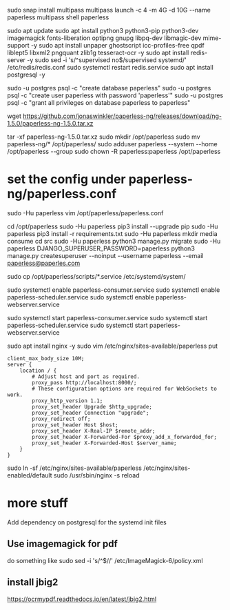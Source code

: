 sudo snap install multipass
multipass launch -c 4 -m 4G -d 10G --name paperless
multipass shell paperless

sudo apt update
sudo apt install python3 python3-pip python3-dev imagemagick fonts-liberation optipng gnupg libpq-dev libmagic-dev mime-support -y
sudo apt install unpaper ghostscript icc-profiles-free qpdf liblept5 libxml2 pngquant zlib1g tesseract-ocr -y
sudo apt install redis-server -y
sudo sed -i 's/^supervised no$/supervised systemd/' /etc/redis/redis.conf
sudo systemctl restart redis.service
sudo apt install postgresql -y

sudo -u postgres psql -c "create database paperless"
sudo -u postgres psql -c "create user paperless with password 'paperless'"
sudo -u postgres psql -c "grant all privileges on database paperless to paperless"

wget  https://github.com/jonaswinkler/paperless-ng/releases/download/ng-1.5.0/paperless-ng-1.5.0.tar.xz

tar -xf paperless-ng-1.5.0.tar.xz
sudo mkdir /opt/paperless
sudo mv paperless-ng/* /opt/paperless/
sudo adduser paperless --system --home /opt/paperless --group
sudo chown -R paperless:paperless /opt/paperless

# set the config under paperless-ng/paperless.conf
sudo -Hu paperless vim /opt/paperless/paperless.conf

cd /opt/paperless
sudo -Hu paperless pip3 install --upgrade pip
sudo -Hu paperless pip3 install -r requirements.txt
sudo -Hu paperless mkdir media consume
cd src
sudo -Hu paperless python3 manage.py migrate
sudo -Hu paperless DJANGO_SUPERUSER_PASSWORD=paperless python3 manage.py createsuperuser --noinput --username paperless --email paperless@paperles.com

sudo cp /opt/paperless/scripts/*.service /etc/systemd/system/

sudo systemctl enable paperless-consumer.service
sudo systemctl enable paperless-scheduler.service
sudo systemctl enable paperless-webserver.service

sudo systemctl start paperless-consumer.service
sudo systemctl start paperless-scheduler.service
sudo systemctl start paperless-webserver.service

sudo apt install nginx -y
sudo vim /etc/nginx/sites-available/paperless
put
```
client_max_body_size 10M;
server {
    location / {
        # Adjust host and port as required.
        proxy_pass http://localhost:8000/;
        # These configuration options are required for WebSockets to work.
        proxy_http_version 1.1;
        proxy_set_header Upgrade $http_upgrade;
        proxy_set_header Connection "upgrade";
        proxy_redirect off;
        proxy_set_header Host $host;
        proxy_set_header X-Real-IP $remote_addr;
        proxy_set_header X-Forwarded-For $proxy_add_x_forwarded_for;
        proxy_set_header X-Forwarded-Host $server_name;
    }
}
```
sudo ln -sf /etc/nginx/sites-available/paperless /etc/nginx/sites-enabled/default
sudo /usr/sbin/nginx -s reload

# more stuff

Add dependency on postgresql for the systemd init files

## Use imagemagick for pdf

do something like
sudo sed -i 's/^<policy domain="coder" rights="none" pattern="PDF" />$/<policy domain="coder" rights="read|write" pattern="PDF" />/' /etc/ImageMagick-6/policy.xml

## install jbig2
https://ocrmypdf.readthedocs.io/en/latest/jbig2.html